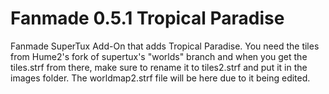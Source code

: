 # Fanmade 0.5.1 Tropical Paradise
Fanmade SuperTux Add-On that adds Tropical Paradise. You need the tiles from Hume2's fork of supertux's "worlds" branch and when you get the tiles.strf from there, make sure to rename it to tiles2.strf and put it in the images folder. The worldmap2.strf file will be here due to it being edited.
